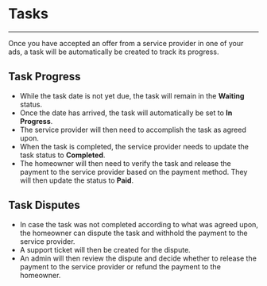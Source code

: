 # Tasks

---

Once you have accepted an offer from a service provider in one of your ads, a task will be automatically be created to track its progress.

## Task Progress
- While the task date is not yet due, the task will remain in the **Waiting** status.
- Once the date has arrived, the task will automatically be set to **In Progress**.
- The service provider will then need to accomplish the task as agreed upon.
- When the task is completed, the service provider needs to update the task status to **Completed**.
- The homeowner will then need to verify the task and release the payment to the service provider based on the payment method. They will then update the status to **Paid**.

## Task Disputes
- In case the task was not completed according to what was agreed upon, the homeowner can dispute the task and withhold the payment to the service provider.
- A support ticket will then be created for the dispute.
- An admin will then review the dispute and decide whether to release the payment to the service provider or refund the payment to the homeowner.
